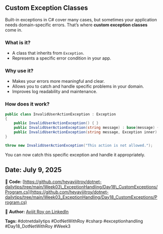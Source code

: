 ﻿## Custom Exception Classes

Built-in exceptions in C# cover many cases, but sometimes your application needs domain-specific errors. That’s where **custom exception classes** come in.

### What is it?

* A class that inherits from `Exception`.
* Represents a specific error condition in your app.

### Why use it?

* Makes your errors more meaningful and clear.
* Allows you to catch and handle specific problems in your domain.
* Improves log readability and maintenance.

### How does it work?

```csharp
public class InvalidUserActionException : Exception
{
    public InvalidUserActionException() { }
    public InvalidUserActionException(string message) : base(message) { }
    public InvalidUserActionException(string message, Exception inner) : base(message, inner) { }
}

throw new InvalidUserActionException("This action is not allowed.");
```

You can now catch this specific exception and handle it appropriately.

## Date: July 9, 2025

🔗 **Code:** [https://github.com/heyavijitroy/dotnet-dailytips/tree/main/Week03\_ExceptionHandling/Day18\_CustomExceptions/Program.cs](https://github.com/heyavijitroy/dotnet-dailytips/tree/main/Week03_ExceptionHandling/Day18_CustomExceptions/Program.cs)  

🔗 **Author:** [Avijit Roy on LinkedIn](https://www.linkedin.com/in/HeyAvijitRoy/)  

**Tags:** #dotnetdailytips #DotNetWithRoy #csharp #exceptionhandling #Day18\_DotNetWithRoy #Week3
